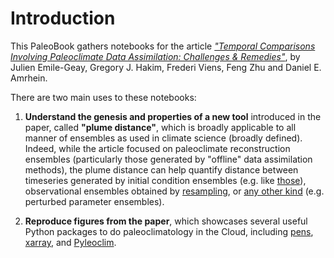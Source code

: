 # Introduction

This PaleoBook gathers notebooks for the article [_"Temporal Comparisons Involving Paleoclimate Data Assimilation: Challenges & Remedies"_](https://doi.org/10.1175/JCLI-D-24-0101.1), by Julien Emile-Geay, Gregory J. Hakim, Frederi Viens, Feng Zhu and Daniel E. Amrhein.

There are two main uses to these notebooks:
1) __Understand the genesis and properties of a new tool__ introduced in the paper, called __"plume distance"__, which is broadly applicable to all manner of ensembles as used in climate science (broadly defined). Indeed, while the article focused on paleoclimate reconstruction ensembles (particularly those generated by "offline" data assimilation methods), the plume distance can help quantify distance between timeseries generated by initial condition ensembles (e.g. like [those](https://doi.org/10.1038/s41558-020-0731-2)), observational ensembles obtained by [resampling](https://doi.org/10.1175/JCLI-D-17-0901.1), or [any other kind](https://doi.org/10.1098/rsta.2007.2076) (e.g. perturbed parameter ensembles).

2) __Reproduce figures from the paper__, which showcases several useful Python packages to do paleoclimatology in the Cloud, including [pens](https://pypi.org/project/pens/), [xarray](https://docs.xarray.dev/en/stable/index.html#), and [Pyleoclim](https://github.com/LinkedEarth/Pyleoclim_util).
